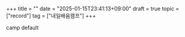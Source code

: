 +++
title = ""
date = "2025-01-15T23:41:13+09:00"
draft = true
topic = ["record"]
tag = ["내일배움캠프"]
+++

camp default
